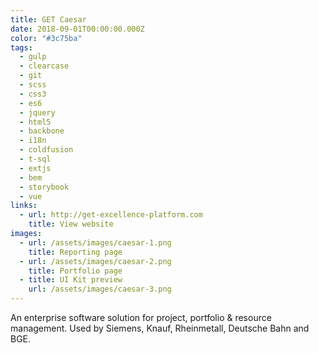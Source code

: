 ```yaml
---
title: GET Caesar
date: 2018-09-01T00:00:00.000Z
color: "#3c75ba"
tags:
  - gulp
  - clearcase
  - git
  - scss
  - css3
  - es6
  - jquery
  - html5
  - backbone
  - i18n
  - coldfusion
  - t-sql
  - extjs
  - bem
  - storybook
  - vue
links:
  - url: http://get-excellence-platform.com
    title: View website
images:
  - url: /assets/images/caesar-1.png
    title: Reporting page
  - url: /assets/images/caesar-2.png
    title: Portfolio page
  - title: UI Kit preview
    url: /assets/images/caesar-3.png
---
```

An enterprise software solution for project, portfolio & resource management. Used by Siemens, Knauf, Rheinmetall, Deutsche Bahn and BGE.
